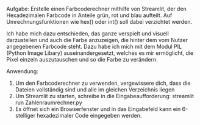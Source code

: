 Aufgabe: Erstelle einen Farbcoderechner mithilfe von Streamlit, der den Hexadezimalen Farbcode in Anteile grün, rot und blau aufteilt. Auf Umrechnungsfunktionen wie hex() oder int() soll dabei verzichtet werden.

Ich habe mich dazu entschieden, das ganze verspielt und visuell darzustellen und auch die Farbe anzuzeigen, die hinter dem vom Nutzer angegebenen Farbcode steht. Dazu habe ich mich mit dem Modul PIL (Python Image Libary) auseinandergesetzt, welches es mir ermöglicht, die Pixel einzeln auszutauschen und so die Farbe zu verändern. 

Anwendung:
1. Um den Farbcoderechner zu verwenden, vergewissere dich, dass die Dateien vollständig sind und alle im gleichen Verzeichnis liegen
2. Um Streamlit zu starten, schreibe in die Eingabeaufforderung: streamlit run Zahlenraumrechner.py
3. Es öffnet sich ein Browserfenster und in das Eingabefeld kann ein 6-stelliger hexadezimaler Code eingegeben werden. 



